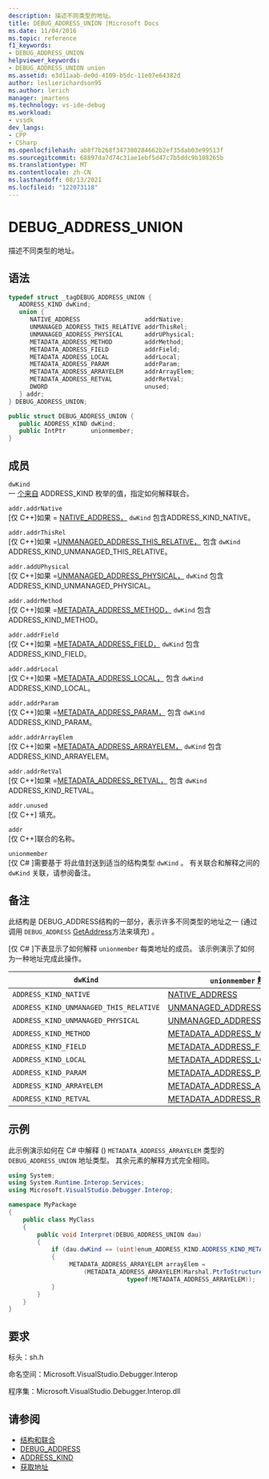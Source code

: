 ```yaml
---
description: 描述不同类型的地址。
title: DEBUG_ADDRESS_UNION |Microsoft Docs
ms.date: 11/04/2016
ms.topic: reference
f1_keywords:
- DEBUG_ADDRESS_UNION
helpviewer_keywords:
- DEBUG_ADDRESS_UNION union
ms.assetid: e3d11aab-de0d-4109-b5dc-11e07e64382d
author: leslierichardson95
ms.author: lerich
manager: jmartens
ms.technology: vs-ide-debug
ms.workload:
- vssdk
dev_langs:
- CPP
- CSharp
ms.openlocfilehash: ab8f7b268f347380284662b2ef35dab03e99513f
ms.sourcegitcommit: 68897da7d74c31ae1ebf5d47c7b5ddc9b108265b
ms.translationtype: MT
ms.contentlocale: zh-CN
ms.lasthandoff: 08/13/2021
ms.locfileid: "122073118"
---
```

# <a name="debug_address_union"></a>DEBUG_ADDRESS_UNION
描述不同类型的地址。

## <a name="syntax"></a>语法

```cpp
typedef struct _tagDEBUG_ADDRESS_UNION {
   ADDRESS_KIND dwKind;
   union {
      NATIVE_ADDRESS                  addrNative;
      UNMANAGED_ADDRESS_THIS_RELATIVE addrThisRel;
      UNMANAGED_ADDRESS_PHYSICAL      addrUPhysical;
      METADATA_ADDRESS_METHOD         addrMethod;
      METADATA_ADDRESS_FIELD          addrField;
      METADATA_ADDRESS_LOCAL          addrLocal;
      METADATA_ADDRESS_PARAM          addrParam;
      METADATA_ADDRESS_ARRAYELEM      addrArrayElem;
      METADATA_ADDRESS_RETVAL         addrRetVal;
      DWORD                           unused;
   } addr;
} DEBUG_ADDRESS_UNION;
```

```csharp
public struct DEBUG_ADDRESS_UNION {
   public ADDRESS_KIND dwKind;
   public IntPtr       unionmember;
}
```

## <a name="members"></a>成员
`dwKind`\
一 [个来自](../../../extensibility/debugger/reference/address-kind.md) ADDRESS_KIND 枚举的值，指定如何解释联合。

`addr.addrNative`\
[仅 C++]如果 = [NATIVE_ADDRESS，](../../../extensibility/debugger/reference/native-address.md) `dwKind` 包含ADDRESS_KIND_NATIVE。

`addr.addrThisRel`\
[仅 C++]如果 =[UNMANAGED_ADDRESS_THIS_RELATIVE，](../../../extensibility/debugger/reference/unmanaged-address-this-relative.md) 包含 `dwKind` ADDRESS_KIND_UNMANAGED_THIS_RELATIVE。

`addr.addUPhysical`\
[仅 C++]如果 =[UNMANAGED_ADDRESS_PHYSICAL，](../../../extensibility/debugger/reference/unmanaged-address-physical.md) `dwKind` 包含ADDRESS_KIND_UNMANAGED_PHYSICAL。

`addr.addrMethod`\
[仅 C++]如果 =[METADATA_ADDRESS_METHOD，](../../../extensibility/debugger/reference/metadata-address-method.md) `dwKind` 包含ADDRESS_KIND_METHOD。

`addr.addrField`\
[仅 C++]如果 =[METADATA_ADDRESS_FIELD，](../../../extensibility/debugger/reference/metadata-address-field.md) `dwKind` 包含ADDRESS_KIND_FIELD。

`addr.addrLocal`\
[仅 C++]如果 =[METADATA_ADDRESS_LOCAL，](../../../extensibility/debugger/reference/metadata-address-local.md) 包含 `dwKind` ADDRESS_KIND_LOCAL。

`addr.addrParam`\
[仅 C++]如果 =[METADATA_ADDRESS_PARAM，](../../../extensibility/debugger/reference/metadata-address-param.md) 包含 `dwKind` ADDRESS_KIND_PARAM。

`addr.addrArrayElem`\
[仅 C++]如果 =[METADATA_ADDRESS_ARRAYELEM，](../../../extensibility/debugger/reference/metadata-address-arrayelem.md) `dwKind` 包含ADDRESS_KIND_ARRAYELEM。

`addr.addrRetVal`\
[仅 C++]如果 =[METADATA_ADDRESS_RETVAL，](../../../extensibility/debugger/reference/metadata-address-retval.md) 包含 `dwKind` ADDRESS_KIND_RETVAL。

`addr.unused`\
[仅 C++] 填充。

`addr`\
[仅 C++]联合的名称。

`unionmember`\
[仅 C# ]需要基于 将此值封送到适当的结构类型 `dwKind` 。 有关联合和解释之间的 `dwKind` 关联，请参阅备注。

## <a name="remarks"></a>备注
此结构是 DEBUG_ADDRESS[](../../../extensibility/debugger/reference/debug-address.md)结构的一部分，表示许多不同类型的地址之一 (通过调用 `DEBUG_ADDRESS` [GetAddress](../../../extensibility/debugger/reference/idebugaddress-getaddress.md)方法来填充) 。

 [仅 C# ]下表显示了如何解释 `unionmember` 每类地址的成员。 该示例演示了如何为一种地址完成此操作。

|`dwKind`|`unionmember` 解释为|
|--------------|----------------------------------|
|`ADDRESS_KIND_NATIVE`|[NATIVE_ADDRESS](../../../extensibility/debugger/reference/native-address.md)|
|`ADDRESS_KIND_UNMANAGED_THIS_RELATIVE`|[UNMANAGED_ADDRESS_THIS_RELATIVE](../../../extensibility/debugger/reference/unmanaged-address-this-relative.md)|
|`ADDRESS_KIND_UNMANAGED_PHYSICAL`|[UNMANAGED_ADDRESS_PHYSICAL](../../../extensibility/debugger/reference/unmanaged-address-physical.md)|
|`ADDRESS_KIND_METHOD`|[METADATA_ADDRESS_METHOD](../../../extensibility/debugger/reference/metadata-address-method.md)|
|`ADDRESS_KIND_FIELD`|[METADATA_ADDRESS_FIELD](../../../extensibility/debugger/reference/metadata-address-field.md)|
|`ADDRESS_KIND_LOCAL`|[METADATA_ADDRESS_LOCAL](../../../extensibility/debugger/reference/metadata-address-local.md)|
|`ADDRESS_KIND_PARAM`|[METADATA_ADDRESS_PARAM](../../../extensibility/debugger/reference/metadata-address-param.md)|
|`ADDRESS_KIND_ARRAYELEM`|[METADATA_ADDRESS_ARRAYELEM](../../../extensibility/debugger/reference/metadata-address-arrayelem.md)|
|`ADDRESS_KIND_RETVAL`|[METADATA_ADDRESS_RETVAL](../../../extensibility/debugger/reference/metadata-address-retval.md)|

## <a name="example"></a>示例
此示例演示如何在 C# 中解释 () `METADATA_ADDRESS_ARRAYELEM` 类型的 `DEBUG_ADDRESS_UNION` 地址类型。 其余元素的解释方式完全相同。

```csharp
using System;
using System.Runtime.Interop.Services;
using Microsoft.VisualStudio.Debugger.Interop;

namespace MyPackage
{
    public class MyClass
    {
        public void Interpret(DEBUG_ADDRESS_UNION dau)
        {
            if (dau.dwKind == (uint)enum_ADDRESS_KIND.ADDRESS_KIND_METADATA_ARRAYELEM)
            {
                 METADATA_ADDRESS_ARRAYELEM arrayElem =
                     (METADATA_ADDRESS_ARRAYELEM)Marshal.PtrToStructure(dau.unionmember,
                                 typeof(METADATA_ADDRESS_ARRAYELEM));
            }
        }
    }
}
```

## <a name="requirements"></a>要求
标头：sh.h

命名空间：Microsoft.VisualStudio.Debugger.Interop

程序集：Microsoft.VisualStudio.Debugger.Interop.dll

## <a name="see-also"></a>请参阅
- [结构和联合](../../../extensibility/debugger/reference/structures-and-unions.md)
- [DEBUG_ADDRESS](../../../extensibility/debugger/reference/debug-address.md)
- [ADDRESS_KIND](../../../extensibility/debugger/reference/address-kind.md)
- [获取地址](../../../extensibility/debugger/reference/idebugaddress-getaddress.md)

